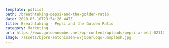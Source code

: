 ```yaml
---
template: pdfList
path: /breathtaking-pepsi-and-the-golden-ratio
date: 2020-05-10T23:54:26.447Z
title: Breathtaking - Pepsi and the Golden Ratio
category: Marketing
url: https://www.goldennumber.net/wp-content/uploads/pepsi-arnell-021109.pdf
image: /assets/bjorn-antonissen-w7jq6nruoqo-unsplash.jpg
---
```

